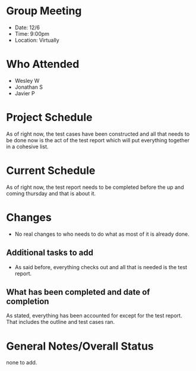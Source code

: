 # Group Meeting

* Date: 12/6
* Time: 9:00pm
* Location: Virtually

# Who Attended

* Wesley W
* Jonathan S
* Javier P

# Project Schedule

As of right now, the test cases have been constructed and all that needs to be done now is the act of the test report which will put everything together in a cohesive list.

# Current Schedule

As of right now, the test report needs to be completed before the up and coming thursday and that is about it.

# Changes

* No real changes to who needs to do what as most of it is already done. 

## Additional tasks to add

* As said before, everything checks out and all that is needed is the test report.

## What has been completed and date of completion

As stated, everything has been accounted for except for the test report. That includes the outline and test cases ran.

# General Notes/Overall Status

none to add.
